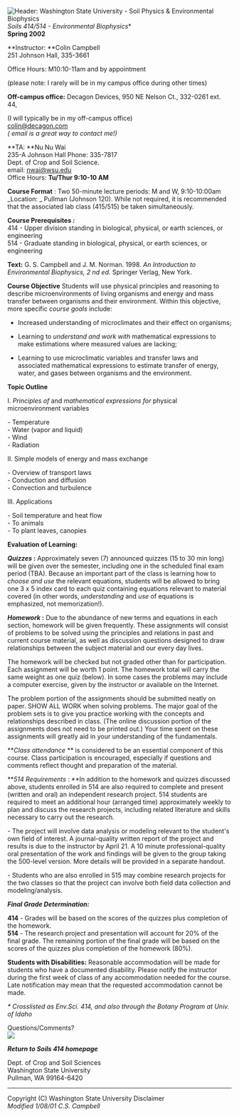 ![Header:  Washington State University - Soil Physics & Environmental
Biophysics](SPhysicsheader.gif)  
**Soils 414*/514 - Environmental Biophysics**  
**Spring 2002**

**Instructor:   **Colin Campbell  
251 Johnson Hall, 335-3661

Office Hours: M10:10-11am and by appointment

(please note:  I rarely will be in my campus office during other times)



**Off-campus office:**   Decagon Devices, 950 NE Nelson Ct., 332-0261 ext. 44,

(I will typically be in my off-campus office)  
colin@decagon.com  
_(_ _email_ _is a great way to contact me!)_

**TA:       **Nu Nu Wai  
235-A Johnson Hall Phone: 335-7817  
Dept. of Crop and Soil Science.  
email: nwai@wsu.edu  
Office Hours: **Tu/Thur 9:10-10 AM**

**Course Format** : Two 50-minute lecture periods: M and W, 9:10-10:00am  
_Location:  _  Pullman (Johnson 120). While not required, it is recommended
that the associated lab class (415/515) be taken simultaneously.

**Course Prerequisites _:_**  
414 - Upper division standing in biological, physical, or earth sciences, or
engineering  
514 - Graduate standing in biological, physical, or earth sciences, or
engineering

**Text:** G. S. Campbell and J. M. Norman. 1998. _An Introduction to
Environmental Biophysics, 2 nd ed._ Springer Verlag, New York.

**Course Objective** Students will use physical principles and reasoning to
describe microenvironments of living organisms and energy and mass transfer
between organisms and their environment. Within this objective, more specific
_course goals_ include:

*  Increased understanding of microclimates and their effect on organisms;

*  Learning to _understand and work with_ mathematical expressions to make estimations where measured values are lacking;

*  Learning to use microclimatic variables and transfer laws and associated mathematical expressions to estimate transfer of energy, water, and gases between organisms and the environment.

**Topic Outline**

I. _Principles of_ and _mathematical expressions for_ physical
microenvironment variables

\- Temperature  
\- Water (vapor and liquid)  
\- Wind  
\- Radiation

II. Simple models of energy and mass exchange

\- Overview of transport laws  
\- Conduction and diffusion  
\- Convection and turbulence

III. Applications

\- Soil temperature and heat flow  
\- To animals  
\- To plant leaves, canopies

**Evaluation of Learning:**

**_Quizzes_ :** Approximately seven (7) announced quizzes (15 to 30 min long)
will be given over the semester, including one in the scheduled final exam
period (TBA). Because an important part of the class is learning how to
_choose and use_ the relevant equations, students will be allowed to bring one
3 x 5 index card to each quiz containing equations relevant to material
covered (in other words, _understanding_ and _use_ of equations is emphasized,
not memorization!).

**_Homework_ :** Due to the abundance of new terms and equations in each
section, homework will be given frequently. These assignments will consist of
problems to be solved using the principles and relations in past and current
course material, as well as discussion questions designed to draw
relationships between the subject material and our every day lives.

The homework will be checked but not graded other than for participation. Each
assignment will be worth 1 point. The homework total will carry the same
weight as one quiz (below). In some cases the problems may include a computer
exercise, given by the instructor or available on the Internet.

The problem portion of the assignments should be submitted neatly on paper.
SHOW ALL WORK when solving problems. The major goal of the problem sets is to
give you practice working with the concepts and relationships described in
class. (The online discussion portion of the assignments does not need to be
printed out.) Your time spent on these assignments will greatly aid in your
understanding of the fundamentals.

**_Class attendance_ ** is considered to be an essential component of this
course. Class participation is encouraged, especially if questions and
comments reflect thought and preparation of the material.

**_514 Requirements_ : **In addition to the homework and quizzes discussed
above, students enrolled in 514 are also required to complete and present
(written and oral) an independent research project. 514 students are required
to meet an additional hour (arranged time) approximately weekly to plan and
discuss the research projects, including related literature and skills
necessary to carry out the research.

\- The project will involve data analysis or modeling relevant to the
student's own field of interest. A journal-quality written report of the
project and results is due to the instructor by April 21. A 10 minute
professional-quality oral presentation of the work and findings will be given
to the group taking the 500-level version. More details will be provided in a
separate handout.

\- Students who are also enrolled in 515 may combine research projects for the
two classes so that the project can involve both field data collection and
modeling/analysis.  


**_Final Grade Determination:_**

**414** \- Grades will be based on the scores of the quizzes plus completion
of the homework.  
**514** \- The research project and presentation will account for 20% of the
final grade. The remaining portion of the final grade will be based on the
scores of the quizzes plus completion of the homework (80%).

**Students with Disabilities:** Reasonable accommodation will be made for
students who have a documented disability. Please notify the instructor during
the first week of class of any accommodation needed for the course. Late
notification may mean that the requested accommodation cannot be made.

_* Crosslisted as Env.Sci. 414, and also through the Botany Program at Univ.
of Idaho_

Questions/Comments?  
![](grey1.gif)

**_Return to Soils 414 homepage_**

Dept. of  Crop and Soil Sciences  
Washington State University  
Pullman, WA 99164-6420

* * *

  
Copyright (C) Washington State University  Disclaimer  
_Modified 1/08/01_ _C.S. Campbell_  


